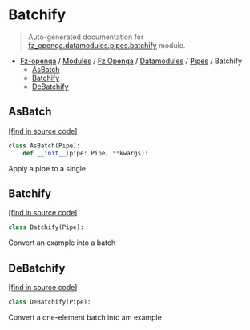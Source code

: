 # Batchify

> Auto-generated documentation for [fz_openqa.datamodules.pipes.batchify](blob/master/fz_openqa/datamodules/pipes/batchify.py) module.

- [Fz-openqa](../../../README.md#fz-openqa-index) / [Modules](../../../MODULES.md#fz-openqa-modules) / [Fz Openqa](../../index.md#fz-openqa) / [Datamodules](../index.md#datamodules) / [Pipes](index.md#pipes) / Batchify
    - [AsBatch](#asbatch)
    - [Batchify](#batchify)
    - [DeBatchify](#debatchify)

## AsBatch

[[find in source code]](blob/master/fz_openqa/datamodules/pipes/batchify.py#L24)

```python
class AsBatch(Pipe):
    def __init__(pipe: Pipe, **kwargs):
```

Apply a pipe to a single

## Batchify

[[find in source code]](blob/master/fz_openqa/datamodules/pipes/batchify.py#L6)

```python
class Batchify(Pipe):
```

Convert an example into a batch

## DeBatchify

[[find in source code]](blob/master/fz_openqa/datamodules/pipes/batchify.py#L14)

```python
class DeBatchify(Pipe):
```

Convert a one-element batch into am example
